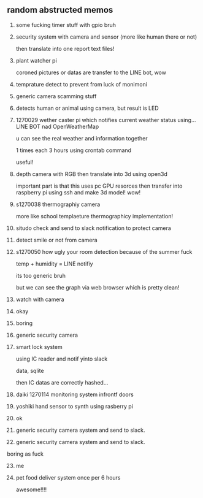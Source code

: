 ## random abstructed memos

1. some fucking timer stuff with gpio bruh

2. security system with camera and sensor (more like human there or not)

    then translate into one report text files!

3. plant watcher pi

    coroned pictures or datas are transfer to the LINE bot, wow

4. temprature detect to prevent from luck of monimoni

5. generic camera scamming stuff

6. detects human or animal using camera, but result is LED

7. 1270029 wether caster pi which notifies current weather status using... LINE BOT nad OpenWeatherMap

    u can see the real weather and information together

    1 times each 3 hours using crontab command

    useful!

8. depth camera with RGB then translate into 3d using open3d

    important part is that this uses pc GPU resorces then transfer into raspberry pi using ssh
    and make 3d model! wow!

9. s1270038 thermographiy camera

    more like school templaeture thermographicy implementation!

10. situdo check and send to slack notification to protect camera

11. detect smile or not from camera

12. s1270050 how ugly your room detection because of the summer fuck

    temp + humidity = LINE notifiy

    its too generic bruh

    but we can see the graph via web browser which is pretty clean!

13. watch with camera

14. okay

15. boring

16. generic security camera

17. smart lock system

    using IC reader and notif yinto slack

    data, sqlite

    then IC datas are correctly hashed...

18. daiki 1270114 monitoring system infrontf doors

19. yoshiki hand sensor to synth using rasberry pi

20. ok

21. generic security camera system and send to slack.

22. generic security camera system and send to slack.

boring as fuck

23. me

24. pet food deliver system once per 6 hours

    awesome!!!!

    
